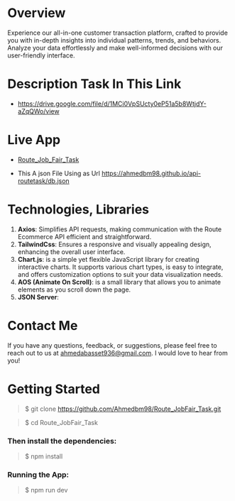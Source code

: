 # Overview 
Experience our all-in-one customer transaction platform, crafted to provide you with in-depth insights into individual patterns, trends, and behaviors. Analyze your data effortlessly and make well-informed decisions with our user-friendly interface.

# Description Task In This Link
* https://drive.google.com/file/d/1MCi0VpSUcty0eP51a5b8WtjdY-aZqQWo/view

# Live App
- [Route_Job_Fair_Task](https://route-job-fair-task.vercel.app/)

- This A json File Using as Url 
  https://ahmedbm98.github.io/api-routetask/db.json

# Technologies, Libraries
1. **Axios**: Simplifies API requests, making communication with the Route Ecommerce API efficient and straightforward.
2. **TailwindCss**: Ensures a responsive and visually appealing design, enhancing the overall user interface.
3. **Chart.js**: is a simple yet flexible JavaScript library for creating interactive charts. It supports various chart types, is easy to integrate, and offers customization options to suit your data visualization needs.
4. **AOS (Animate On Scroll)**: is a small library that allows you to animate elements as you scroll down the page.
5. **JSON Server**:

# Contact Me
If you have any questions, feedback, or suggestions, please feel free to reach out to us at ahmedabasset936@gmail.com. I would love to hear from you!

# Getting Started
> $ git clone https://github.com/Ahmedbm98/Route_JobFair_Task.git

> $ cd Route_JobFair_Task

### Then install the dependencies:
> $ npm install

### Running the App:
> $ npm run dev
